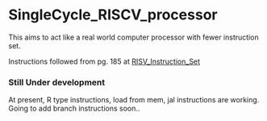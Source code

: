 # SingleCycle_RISCV_processor
This aims to act like a real world computer processor with fewer instruction set.

Instructions followed from pg. 185 at [RISV_Instruction_Set](https://lists.riscv.org/g/tech-unprivileged/attachment/535/0/unpriv-isa-asciidoc.pdf)

### Still Under development
At present, R type instructions, load from mem, jal instructions are working. Going to add branch instructions soon..